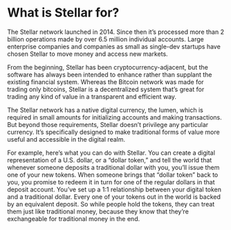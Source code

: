 # What is Stellar for?

The Stellar network launched in 2014. Since then it’s processed more than 2 billion operations made by over 6.5 million individual accounts. Large enterprise companies and companies as small as single-dev startups have chosen Stellar to move money and access new markets.

From the beginning, Stellar has been cryptocurrency-adjacent, but the software has always been intended to enhance rather than supplant the existing financial system. Whereas the Bitcoin network was made for trading only bitcoins, Stellar is a decentralized system that’s great for trading any kind of value in a transparent and efficient way. 

The Stellar network has a native digital currency, the lumen, which is required in small amounts for initializing accounts and making transactions. But beyond those requirements, Stellar doesn’t privilege any particular currency. It’s specifically designed to make traditional forms of value more useful and accessible in the digital realm.

For example, here’s what you can do with Stellar. You can create a digital representation of a U.S. dollar, or a “dollar token,” and tell the world that whenever someone deposits a traditional dollar with you, you’ll issue them one of your new tokens. When someone brings that “dollar token” back to you, you promise to redeem it in turn for one of the regular dollars in that deposit account. You’ve set up a 1:1 relationship between your digital token and a traditional dollar. Every one of your tokens out in the world is backed by an equivalent deposit. So while people hold the tokens, they can treat them just like traditional money, because they know that they’re exchangeable for traditional money in the end.
